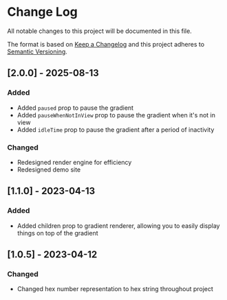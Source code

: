 # Change Log
All notable changes to this project will be documented in this file.
 
The format is based on [Keep a Changelog](http.keepachangelog.com/)
and this project adheres to [Semantic Versioning](http://semver.org/).

## [2.0.0] - 2025-08-13

### Added

- Added `paused` prop to pause the gradient
- Added `pauseWhenNotInView` prop to pause the gradient when it's not in view
- Added `idleTime` prop to pause the gradient after a period of inactivity

### Changed

- Redesigned render engine for efficiency
- Redesigned demo site

## [1.1.0] - 2023-04-13

### Added

- Added children prop to gradient renderer, allowing you to easily display things on top of the gradient

## [1.0.5] - 2023-04-12
 
### Changed
  
- Changed hex number representation to hex string throughout project